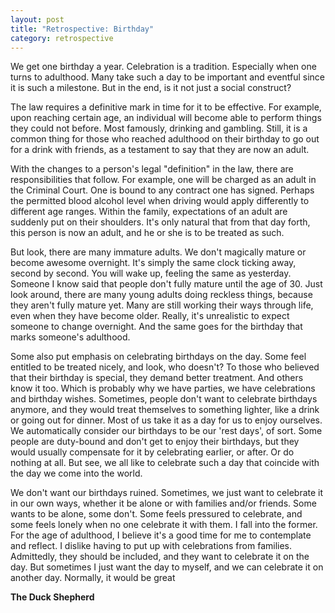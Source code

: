 ```yaml
---
layout: post
title: "Retrospective: Birthday"
category: retrospective
---
```


We get one birthday a year. Celebration is a tradition. Especially when one turns to adulthood. Many take such a day to be important and eventful since it is such a milestone. But in the end, is it not just a social construct?

The law requires a definitive mark in time for it to be effective. For example, upon reaching certain age, an individual will become able to perform things they could not before. Most famously, drinking and gambling. Still, it is a common thing for those who reached adulthood on their birthday to go out for a drink with friends, as a testament to say that they are now an adult.

With the changes to a person's legal "definition" in the law, there are responsibilities that follow. For example, one will be charged as an adult in the Criminal Court. One is bound to any contract one has signed. Perhaps the permitted blood alcohol level when driving would apply differently to different age ranges. Within the family, expectations of an adult are suddenly put on their shoulders. It's only natural that from that day forth, this person is now an adult, and he or she is to be treated as such.

But look, there are many immature adults. We don't magically mature or become awesome overnight. It's simply the same clock ticking away, second by second. You will wake up, feeling the same as yesterday. Someone I know said that people don't fully mature until the age of 30. Just look around, there are many young adults doing reckless things, because they aren't fully mature yet. Many are still working their ways through life, even when they have become older. Really, it's unrealistic to expect someone to change overnight. And the same goes for the birthday that marks someone's adulthood.

Some also put emphasis on celebrating birthdays on the day. Some feel entitled to be treated nicely, and look, who doesn't? To those who believed that their birthday is special, they demand better treatment. And others know it too. Which is probably why we have parties, we have celebrations and birthday wishes. Sometimes, people don't want to celebrate birthdays anymore, and they would treat themselves to something lighter, like a drink or going out for dinner. Most of us take it as a day for us to enjoy ourselves. We automatically consider our birthdays to be our 'rest days', of sort. Some people are duty-bound and don't get to enjoy their birthdays, but they would usually compensate for it by celebrating earlier, or after. Or do nothing at all. But see, we all like to celebrate such a day that coincide with the day we come into the world.

We don't want our birthdays ruined. Sometimes, we just want to celebrate it in our own ways, whether it be alone or with families and/or friends. Some wants to be alone, some don't. Some feels pressured to celebrate, and some feels lonely when no one celebrate it with them. I fall into the former. For the age of adulthood, I believe it's a good time for me to contemplate and reflect. I dislike having to put up with celebrations from families. Admittedly, they should be included, and they want to celebrate it on the day. But sometimes I just want the day to myself, and we can celebrate it on another day. Normally, it would be great 

**The Duck Shepherd**
